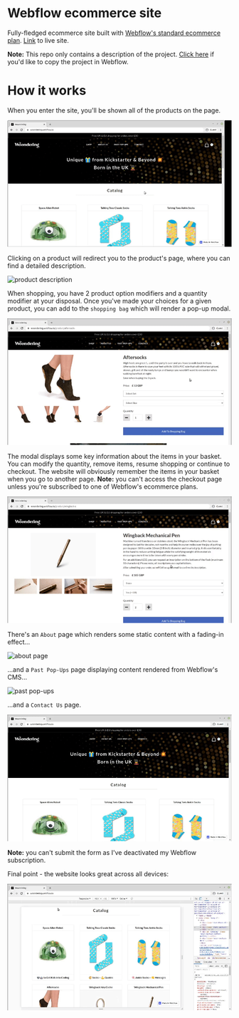 # Webflow ecommerce site

Fully-fledged ecommerce site built with [Webflow's standard ecommerce plan](https://webflow.com/pricing#site). [Link](https://woondering.webflow.io/) to live site.

**Note:** This repo only contains a description of the project. [Click here](https://preview.webflow.com/preview/woondering?utm_medium=preview_link&utm_source=designer&utm_content=woondering&preview=e6f28b3dc9e04825bca0c648c36755b3&mode=preview
) if you'd like to copy the project in Webflow.

# How it works

When you enter the site, you'll be shown all of the products on the page.

![landing](./demo/landing.gif)

Clicking on a product will redirect you to the product's page, where you can find a detailed description.

![product description](./demo/product-desc.gif)

When shopping, you have 2 product option modifiers and a quantity modifier at your disposal. Once you've made your choices for a given product, you can add to the `shopping bag` which will render a pop-up modal. 

![product options](./demo/product-options.gif)

The modal displays some key information about the items in your basket. You can modify the quantity, remove items, resume shopping or continue to checkout. The website will obviously remember the items in your basket when you go to another page. **Note:** you can't access the checkout page unless you're subscribed to one of Webflow's ecommerce plans.

![basket 2](./demo/basket.gif)

There's an `About` page which renders some static content with a fading-in effect...

![about page](./demo/about.gif)

...and a `Past Pop-Ups` page displaying content rendered from Webflow's CMS...

![past pop-ups](./demo/past.gif)

...and a `Contact Us` page. 

![contact](./demo/contact.gif)

**Note:** you can't submit the form as I've deactivated my Webflow subscription.

Final point - the website looks great across all devices:

![responsive](./demo/responsive.gif)